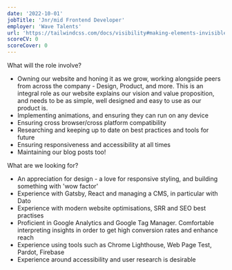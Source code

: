 ```yaml
---
date: '2022-10-01'
jobTitle: 'Jnr/mid Frontend Developer'
employer: 'Wave Talents'
url: 'https://tailwindcss.com/docs/visibility#making-elements-invisible'
scoreCV: 0
scoreCover: 0
---
```


What will the role involve?

- Owning our website and honing it as we grow, working alongside peers from across the company - Design, Product, and more. This is an integral role as our website explains our vision and value proposition, and needs to be as simple, well designed and easy to use as our product is.
- Implementing animations, and ensuring they can run on any device
- Ensuring cross browser/cross platform compatibility
- Researching and keeping up to date on best practices and tools for future
- Ensuring responsiveness and accessibility at all times
- Maintaining our blog posts too!

What are we looking for?

- An appreciation for design - a love for responsive styling, and building something with 'wow factor'
- Experience with Gatsby, React and managing a CMS, in particular with Dato
- Experience with modern website optimisations, SRR and SEO best practises
- Proficient in Google Analytics and Google Tag Manager. Comfortable interpreting insights in order to get high conversion rates and enhance reach
- Experience using tools such as Chrome Lighthouse, Web Page Test, Pardot, Firebase
- Experience around accessibility and user research is desirable
